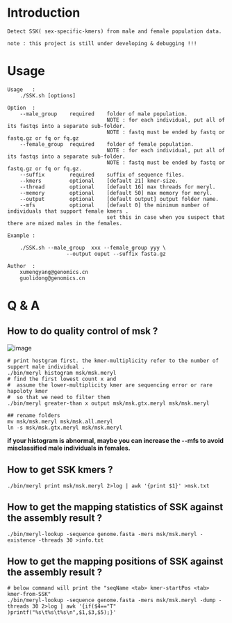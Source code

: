 # Introduction

    Detect SSK( sex-specific-kmers) from male and female population data.

    note : this project is still under developing & debugging !!!

# Usage

```
Usage   :
    ./SSK.sh [options]

Option  :
    --male_group    required    folder of male population.
                                NOTE : for each individual, put all of its fastqs into a separate sub-folder.
                                NOTE : fastq must be ended by fastq or fastq.gz or fq or fq.gz
    --female_group  required    folder of female population.
                                NOTE : for each individual, put all of its fastqs into a separate sub-folder.
                                NOTE : fastq must be ended by fastq or fastq.gz or fq or fq.gz.
    --suffix        required    suffix of sequence files.
    --kmers         optional    [default 21] kmer-size.
    --thread        optional    [default 16] max threads for meryl.
    --memory        optional    [default 50] max memory for meryl.
    --output        optional    [default output] output folder name.
    --mfs           optional    [default 0] the minimum number of individuals that support female kmers .
                                set this in case when you suspect that there are mixed males in the females.

Example :

    ./SSK.sh --male_group  xxx --female_group yyy \
                   --output ouput --suffix fasta.gz

Author  :
    xumengyang@genomics.cn
    guolidong@genomics.cn

```

# Q & A 

## How to do quality control of msk ?
![image](https://github.com/BGI-Qingdao/SSK_finder/blob/master/sry-kmers-hist.png)
```
# print hostgram first. the kmer-multiplicity refer to the number of suppert male individual .
./bin/meryl histogram msk/msk.meryl 
# find the first lowest count x and 
#  assume the lower-multiplicity kmer are sequencing error or rare hapoloty kmer 
#  so that we need to filter them
./bin/meryl greater-than x output msk/msk.gtx.meryl msk/msk.meryl

## rename folders
mv msk/msk.meryl msk/msk.all.meryl
ln -s msk/msk.gtx.meryl msk/msk.meryl
```

**if your histogram is abnormal, maybe you can increase the --mfs to avoid misclassified male individuals in females.**



## How to get SSK kmers ?

```
./bin/meryl print msk/msk.meryl 2>log | awk '{print $1}' >msk.txt
```

## How to get the mapping statistics of SSK against the assembly result ?

```
./bin/meryl-lookup -sequence genome.fasta -mers msk/msk.meryl -existence -threads 30 >info.txt 
```

## How to get the mapping positions of SSK against the assembly result ?

```
# below command will print the "seqName <tab> kmer-startPos <tab> kmer-from-SSK"
./bin/meryl-lookup -sequence genome.fasta -mers msk/msk.meryl -dump -threads 30 2>log | awk '{if($4=="T" )printf("%s\t%s\t%s\n",$1,$3,$5);}'
```
